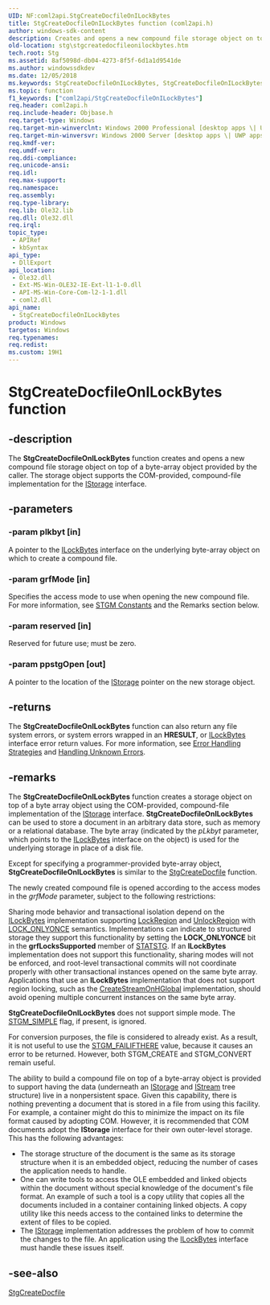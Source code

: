 ```yaml
---
UID: NF:coml2api.StgCreateDocfileOnILockBytes
title: StgCreateDocfileOnILockBytes function (coml2api.h)
author: windows-sdk-content
description: Creates and opens a new compound file storage object on top of a byte-array object provided by the caller.
old-location: stg\stgcreatedocfileonilockbytes.htm
tech.root: Stg
ms.assetid: 8af5098d-db04-4273-8f5f-6d1a1d9541de
ms.author: windowssdkdev
ms.date: 12/05/2018
ms.keywords: StgCreateDocfileOnILockBytes, StgCreateDocfileOnILockBytes function [Structured Storage], _stg_stgcreatedocfileonilockbytes, coml2api/StgCreateDocfileOnILockBytes, stg.stgcreatedocfileonilockbytes
ms.topic: function
f1_keywords: ["coml2api/StgCreateDocfileOnILockBytes"]
req.header: coml2api.h
req.include-header: Objbase.h
req.target-type: Windows
req.target-min-winverclnt: Windows 2000 Professional [desktop apps \| UWP apps]
req.target-min-winversvr: Windows 2000 Server [desktop apps \| UWP apps]
req.kmdf-ver: 
req.umdf-ver: 
req.ddi-compliance: 
req.unicode-ansi: 
req.idl: 
req.max-support: 
req.namespace: 
req.assembly: 
req.type-library: 
req.lib: Ole32.lib
req.dll: Ole32.dll
req.irql: 
topic_type:
 - APIRef
 - kbSyntax
api_type:
 - DllExport
api_location:
 - Ole32.dll
 - Ext-MS-Win-OLE32-IE-Ext-l1-1-0.dll
 - API-MS-Win-Core-Com-l2-1-1.dll
 - coml2.dll
api_name:
 - StgCreateDocfileOnILockBytes
product: Windows
targetos: Windows
req.typenames: 
req.redist: 
ms.custom: 19H1
---
```


# StgCreateDocfileOnILockBytes function


## -description


The <b>StgCreateDocfileOnILockBytes</b> function creates and opens a new compound file storage object on top of a byte-array object provided by the caller. The storage object supports the COM-provided, compound-file implementation for the 
<a href="https://docs.microsoft.com/windows/desktop/api/objidl/nn-objidl-istorage">IStorage</a> interface.


## -parameters




### -param plkbyt [in]

A pointer to the 
<a href="https://docs.microsoft.com/windows/desktop/api/objidl/nn-objidl-ilockbytes">ILockBytes</a> interface on the underlying byte-array object on which to create a compound file.


### -param grfMode [in]

Specifies the access mode to use when opening the new compound file. For more information, see <a href="https://docs.microsoft.com/windows/desktop/Stg/stgm-constants">STGM Constants</a> and the Remarks section below.


### -param reserved [in]

Reserved for future use; must be zero.


### -param ppstgOpen [out]

A pointer to the location of the 
<a href="https://docs.microsoft.com/windows/desktop/api/objidl/nn-objidl-istorage">IStorage</a> pointer on the new storage object.


## -returns



The <b>StgCreateDocfileOnILockBytes</b> function can also return any file system errors, or system errors wrapped in an <b>HRESULT</b>, or 
<a href="https://docs.microsoft.com/windows/desktop/api/objidl/nn-objidl-ilockbytes">ILockBytes</a> interface error return values. For more information, see 
<a href="https://docs.microsoft.com/windows/desktop/com/error-handling-strategies">Error Handling Strategies</a> and 
<a href="https://docs.microsoft.com/windows/desktop/com/handling-unknown-errors">Handling Unknown Errors</a>.




## -remarks



The 
<b>StgCreateDocfileOnILockBytes</b> function creates a storage object on top of a byte array object using the COM-provided, compound-file implementation of the 
<a href="https://docs.microsoft.com/windows/desktop/api/objidl/nn-objidl-istorage">IStorage</a> interface. 
<b>StgCreateDocfileOnILockBytes</b> can be used to store a document in an arbitrary data store, such as memory or a relational database. The byte array (indicated by the <i>pLkbyt</i> parameter, which points to the 
<a href="https://docs.microsoft.com/windows/desktop/api/objidl/nn-objidl-ilockbytes">ILockBytes</a> interface on the object) is used for the underlying storage in place of a disk file.

Except for specifying a programmer-provided byte-array object, 
<b>StgCreateDocfileOnILockBytes</b> is similar to the 
<a href="https://docs.microsoft.com/windows/desktop/api/coml2api/nf-coml2api-stgcreatedocfile">StgCreateDocfile</a> function. 

The newly created compound file is opened according to the access modes in the <i>grfMode</i> parameter, subject to the following restrictions: 

Sharing mode behavior and transactional isolation depend on the <a href="https://docs.microsoft.com/windows/desktop/api/objidl/nn-objidl-ilockbytes">ILockBytes</a> implementation supporting <a href="https://docs.microsoft.com/windows/desktop/api/objidl/nf-objidl-ilockbytes-lockregion">LockRegion</a> and <a href="https://docs.microsoft.com/windows/desktop/api/objidl/nf-objidl-ilockbytes-unlockregion">UnlockRegion</a> with <a href="https://docs.microsoft.com/windows/desktop/api/objidl/ne-objidl-taglocktype">LOCK_ONLYONCE</a> semantics.  Implementations can indicate to structured storage they support this functionality by setting the <b>LOCK_ONLYONCE</b> bit in the <b>grfLocksSupported</b> member of <a href="https://docs.microsoft.com/windows/desktop/api/objidl/ns-objidl-tagstatstg">STATSTG</a>.  If an <b>ILockBytes</b> implementation does not support this functionality, sharing modes will not be enforced, and root-level transactional commits will not coordinate properly with other transactional instances opened on the same byte array.  Applications that use an <b>ILockBytes</b> implementation that does not support region locking, such as the <a href="https://docs.microsoft.com/windows/desktop/api/combaseapi/nf-combaseapi-createstreamonhglobal">CreateStreamOnHGlobal</a> implementation, should avoid opening multiple concurrent instances on the same byte array.

<b>StgCreateDocfileOnILockBytes</b> does not support simple mode.  The <a href="https://docs.microsoft.com/windows/desktop/Stg/stgm-constants">STGM_SIMPLE</a> flag, if present, is ignored.

For conversion purposes, the file is considered to already exist. As a result, it is not useful to use the <a href="https://docs.microsoft.com/windows/desktop/Stg/stgm-constants">STGM_FAILIFTHERE</a> value, because it causes an error to be returned. However, both STGM_CREATE and STGM_CONVERT remain useful.

The ability to build a compound file on top of a byte-array object is provided to support having the data (underneath an 
<a href="https://docs.microsoft.com/windows/desktop/api/objidl/nn-objidl-istorage">IStorage</a> and 
<a href="https://docs.microsoft.com/windows/desktop/api/objidl/nn-objidl-istream">IStream</a> tree structure) live in a nonpersistent space. Given this capability, there is nothing preventing a document that is stored in a file from using this facility. For example, a container might do this to minimize the impact on its file format caused by adopting COM. However, it is recommended that COM documents adopt the 
<b>IStorage</b> interface for their own outer-level storage. This has the following advantages:

<ul>
<li>The storage structure of the document is the same as its storage structure when it is an embedded object, reducing the number of cases the application needs to handle.</li>
<li>One can write tools to access the OLE embedded and linked objects within the document without special knowledge of the document's file format. An example of such a tool is a copy utility that copies all the documents included in a container containing linked objects. A copy utility like this needs access to the contained links to determine the extent of files to be copied.</li>
<li>The 
<a href="https://docs.microsoft.com/windows/desktop/api/objidl/nn-objidl-istorage">IStorage</a> implementation addresses the problem of how to commit the changes to the file. An application using the 
<a href="https://docs.microsoft.com/windows/desktop/api/objidl/nn-objidl-ilockbytes">ILockBytes</a> interface must handle these issues itself.</li>
</ul>



## -see-also




<a href="https://docs.microsoft.com/windows/desktop/api/coml2api/nf-coml2api-stgcreatedocfile">StgCreateDocfile</a>
 

 

